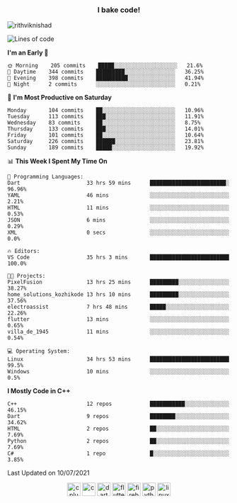 <h3 align="center">I bake code!</h3>

<p align="left"> <img src="https://komarev.com/ghpvc/?username=rithviknishad" alt="rithviknishad" /> </p>

<!--START_SECTION:waka-->
![Lines of code](https://img.shields.io/badge/From%20Hello%20World%20I%27ve%20Written-697128%20lines%20of%20code-blue)

**I'm an Early 🐤** 

```text
🌞 Morning    205 commits    █████░░░░░░░░░░░░░░░░░░░░   21.6% 
🌆 Daytime    344 commits    █████████░░░░░░░░░░░░░░░░   36.25% 
🌃 Evening    398 commits    ██████████░░░░░░░░░░░░░░░   41.94% 
🌙 Night      2 commits      ░░░░░░░░░░░░░░░░░░░░░░░░░   0.21%

```
📅 **I'm Most Productive on Saturday** 

```text
Monday       104 commits    ██░░░░░░░░░░░░░░░░░░░░░░░   10.96% 
Tuesday      113 commits    ███░░░░░░░░░░░░░░░░░░░░░░   11.91% 
Wednesday    83 commits     ██░░░░░░░░░░░░░░░░░░░░░░░   8.75% 
Thursday     133 commits    ███░░░░░░░░░░░░░░░░░░░░░░   14.01% 
Friday       101 commits    ██░░░░░░░░░░░░░░░░░░░░░░░   10.64% 
Saturday     226 commits    ██████░░░░░░░░░░░░░░░░░░░   23.81% 
Sunday       189 commits    █████░░░░░░░░░░░░░░░░░░░░   19.92%

```


📊 **This Week I Spent My Time On** 

```text
💬 Programming Languages: 
Dart                     33 hrs 59 mins      ████████████████████████░   96.96% 
YAML                     46 mins             ░░░░░░░░░░░░░░░░░░░░░░░░░   2.21% 
HTML                     11 mins             ░░░░░░░░░░░░░░░░░░░░░░░░░   0.53% 
JSON                     6 mins              ░░░░░░░░░░░░░░░░░░░░░░░░░   0.29% 
XML                      0 secs              ░░░░░░░░░░░░░░░░░░░░░░░░░   0.0%

🔥 Editors: 
VS Code                  35 hrs 3 mins       █████████████████████████   100.0%

🐱‍💻 Projects: 
PixelFusion              13 hrs 25 mins      █████████░░░░░░░░░░░░░░░░   38.27% 
home_solutions_kozhikode 13 hrs 10 mins      █████████░░░░░░░░░░░░░░░░   37.56% 
electroassist            7 hrs 48 mins       █████░░░░░░░░░░░░░░░░░░░░   22.26% 
flutter                  13 mins             ░░░░░░░░░░░░░░░░░░░░░░░░░   0.65% 
villa_de_1945            11 mins             ░░░░░░░░░░░░░░░░░░░░░░░░░   0.54%

💻 Operating System: 
Linux                    34 hrs 53 mins      █████████████████████████   99.5% 
Windows                  10 mins             ░░░░░░░░░░░░░░░░░░░░░░░░░   0.5%

```

**I Mostly Code in C++** 

```text
C++                      12 repos            ███████████░░░░░░░░░░░░░░   46.15% 
Dart                     9 repos             ████████░░░░░░░░░░░░░░░░░   34.62% 
HTML                     2 repos             ██░░░░░░░░░░░░░░░░░░░░░░░   7.69% 
Python                   2 repos             ██░░░░░░░░░░░░░░░░░░░░░░░   7.69% 
C#                       1 repo              █░░░░░░░░░░░░░░░░░░░░░░░░   3.85%

```



 Last Updated on 10/07/2021
<!--END_SECTION:waka-->

<p align="center">
  <img src="https://devicons.github.io/devicon/devicon.git/icons/cplusplus/cplusplus-original.svg" alt="cplusplus" width="30" height="30"/>
  <img src="https://devicons.github.io/devicon/devicon.git/icons/c/c-original.svg" alt="c" width="30" height="30"/>
  <img src="https://www.vectorlogo.zone/logos/dartlang/dartlang-icon.svg" alt="dart" width="30" height="30"/>
  <img src="https://www.vectorlogo.zone/logos/flutterio/flutterio-icon.svg" alt="flutter" width="30" height="30"/> 
  <img src="https://www.vectorlogo.zone/logos/firebase/firebase-icon.svg" alt="firebase" width="30" height="30"/> 
  <img src="https://devicons.github.io/devicon/devicon.git/icons/python/python-original.svg" alt="python" width="30" height="30"/> 
  <img src="https://devicons.github.io/devicon/devicon.git/icons/linux/linux-original.svg" alt="linux" width="30" height="30"/> 
</p>
